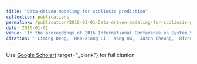 ```yaml
---
title: "Data-driven modeling for scoliosis prediction"
collection: publications
permalink: /publication/2016-01-01-Data-driven-modeling-for-scoliosis-prediction
date: 2016-01-01
venue: 'In the proceedings of 2016 International Conference on System Science and Engineering (ICSSE)'
citation: ' Liming Deng,  Han-Xiong Li,  Yong Hu,  Jason Cheung,  Richu Jin,  Keith Luk,  Prudence Cheung, &quot;Data-driven modeling for scoliosis prediction.&quot; In the proceedings of 2016 International Conference on System Science and Engineering (ICSSE), 2016.'
---
```

Use [Google Scholar](https://scholar.google.com/scholar?q=Data+driven+modeling+for+scoliosis+prediction){:target="_blank"} for full citation